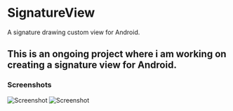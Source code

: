 # SignatureView
A signature drawing custom view for Android.

## This is an ongoing project where i am working on creating a signature view for Android.

### Screenshots

![Screenshot](https://raw.github.com/Sushobh/SignatureView/master/Screenshots/Screenshot_1518514063.png)
![Screenshot](https://raw.github.com/ryanmaxwell/SignatureView/master/Screenshots/Screenshot_1518514153.png)



